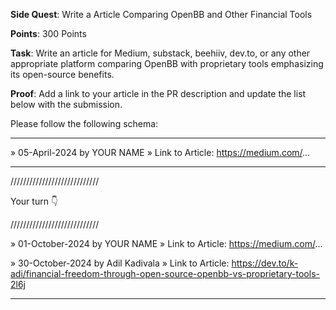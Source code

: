 **Side Quest**: Write a Article Comparing OpenBB and Other Financial Tools

**Points**: 300 Points

**Task**: Write an article for Medium, substack, beehiiv, dev.to, or any other appropriate platform comparing OpenBB with proprietary tools emphasizing its open-source benefits.

**Proof**: Add a link to your article in the PR description and update the list below with the submission.

Please follow the following schema:

---

» 05-April-2024 by YOUR NAME
» Link to Article: https://medium.com/...

---

////////////////////////////

Your turn 👇

////////////////////////////

» 01-October-2024 by YOUR NAME
» Link to Article: https://medium.com/...


» 30-October-2024 by Adil Kadivala
» Link to Article: https://dev.to/k-adi/financial-freedom-through-open-source-openbb-vs-proprietary-tools-2l6j

---
